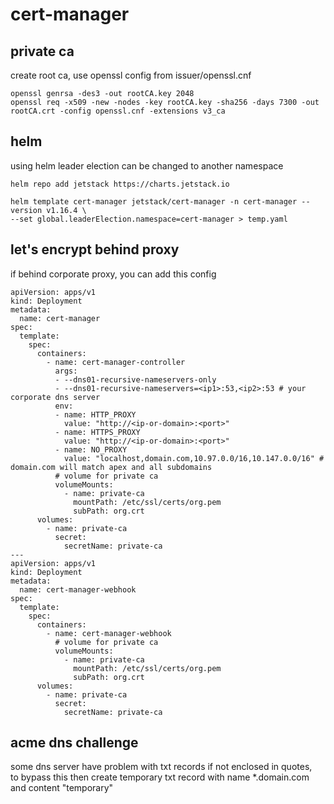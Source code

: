 # cert-manager

## private ca

create root ca, use openssl config from issuer/openssl.cnf
```
openssl genrsa -des3 -out rootCA.key 2048
openssl req -x509 -new -nodes -key rootCA.key -sha256 -days 7300 -out rootCA.crt -config openssl.cnf -extensions v3_ca
```

## helm

using helm leader election can be changed to another namespace
```
helm repo add jetstack https://charts.jetstack.io

helm template cert-manager jetstack/cert-manager -n cert-manager --version v1.16.4 \
--set global.leaderElection.namespace=cert-manager > temp.yaml
```

## let's encrypt behind proxy

if behind corporate proxy, you can add this config
```
apiVersion: apps/v1
kind: Deployment
metadata:
  name: cert-manager
spec:
  template:
    spec:
      containers:
        - name: cert-manager-controller
          args:
          - --dns01-recursive-nameservers-only
          - --dns01-recursive-nameservers=<ip1>:53,<ip2>:53 # your corporate dns server
          env:
          - name: HTTP_PROXY
            value: "http://<ip-or-domain>:<port>"
          - name: HTTPS_PROXY
            value: "http://<ip-or-domain>:<port>"
          - name: NO_PROXY
            value: "localhost,domain.com,10.97.0.0/16,10.147.0.0/16" # domain.com will match apex and all subdomains
          # volume for private ca
          volumeMounts:
            - name: private-ca
              mountPath: /etc/ssl/certs/org.pem
              subPath: org.crt
      volumes:
        - name: private-ca
          secret:
            secretName: private-ca
---
apiVersion: apps/v1
kind: Deployment
metadata:
  name: cert-manager-webhook
spec:
  template:
    spec:
      containers:
        - name: cert-manager-webhook
          # volume for private ca
          volumeMounts:
            - name: private-ca
              mountPath: /etc/ssl/certs/org.pem
              subPath: org.crt
      volumes:
        - name: private-ca
          secret:
            secretName: private-ca
```

## acme dns challenge

some dns server have problem with txt records if not enclosed in quotes, \
to bypass this then create temporary txt record with name *.domain.com and content "temporary"
